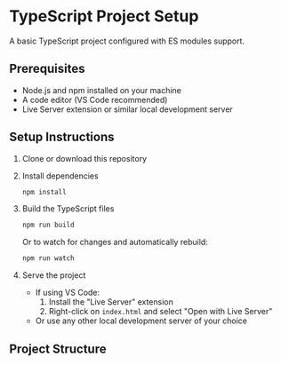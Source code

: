 # TypeScript Project Setup

A basic TypeScript project configured with ES modules support.

## Prerequisites

-   Node.js and npm installed on your machine
-   A code editor (VS Code recommended)
-   Live Server extension or similar local development server

## Setup Instructions

1. Clone or download this repository

2. Install dependencies

    ```bash
    npm install
    ```

3. Build the TypeScript files

    ```bash
    npm run build
    ```

    Or to watch for changes and automatically rebuild:

    ```bash
    npm run watch
    ```

4. Serve the project
    - If using VS Code:
        1. Install the "Live Server" extension
        2. Right-click on `index.html` and select "Open with Live Server"
    - Or use any other local development server of your choice

## Project Structure
